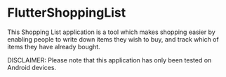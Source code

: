 # FlutterShoppingList
This Shopping List application is a tool which makes shopping easier by enabling people to write down items they wish to buy, and track which of items they have already bought.

DISCLAIMER: 
Please note that this application has only been tested on Android devices.
